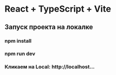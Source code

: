 # React + TypeScript + Vite

## Запуск проекта на локалке

### npm install

### npm run dev

### Кликаем на Local: http://localhost...
